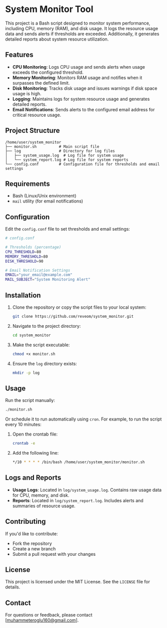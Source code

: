 # System Monitor Tool

This project is a Bash script designed to monitor system performance, including CPU, memory (RAM), and disk usage. It logs the resource usage data and sends alerts if thresholds are exceeded. Additionally, it generates detailed reports about system resource utilization.

## Features

- **CPU Monitoring**: Logs CPU usage and sends alerts when usage exceeds the configured threshold.
- **Memory Monitoring**: Monitors RAM usage and notifies when it surpasses the defined limit.
- **Disk Monitoring**: Tracks disk usage and issues warnings if disk space usage is high.
- **Logging**: Maintains logs for system resource usage and generates detailed reports.
- **Email Notifications**: Sends alerts to the configured email address for critical resource usage.

## Project Structure

```
/home/user/system_monitor
├── monitor.sh          # Main script file
├── log                 # Directory for log files
│   ├── system_usage.log  # Log file for system usage
│   └── system_report.log # Log file for system reports
└── config.conf         # Configuration file for thresholds and email settings
```

## Requirements

- Bash (Linux/Unix environment)
- `mail` utility (for email notifications)

## Configuration

Edit the `config.conf` file to set thresholds and email settings:

```bash
# config.conf

# Thresholds (percentage)
CPU_THRESHOLD=80
MEMORY_THRESHOLD=80
DISK_THRESHOLD=90

# Email Notification Settings
EMAIL="your_email@example.com"
MAIL_SUBJECT="System Monitoring Alert"
```

## Installation

1. Clone the repository or copy the script files to your local system:
   ```bash
   git clone https://github.com/reveom/system_monitor.git
   ```

2. Navigate to the project directory:
   ```bash
   cd system_monitor
   ```

3. Make the script executable:
   ```bash
   chmod +x monitor.sh
   ```

4. Ensure the `log` directory exists:
   ```bash
   mkdir -p log
   ```

## Usage

Run the script manually:
```bash
./monitor.sh
```

Or schedule it to run automatically using `cron`. For example, to run the script every 10 minutes:

1. Open the crontab file:
   ```bash
   crontab -e
   ```

2. Add the following line:
   ```bash
   */10 * * * * /bin/bash /home/user/system_monitor/monitor.sh
   ```

## Logs and Reports

- **Usage Logs**: Located in `log/system_usage.log`. Contains raw usage data for CPU, memory, and disk.
- **Reports**: Located in `log/system_report.log`. Includes alerts and summaries of resource usage.

## Contributing

If you'd like to contribute:
- Fork the repository
- Create a new branch
- Submit a pull request with your changes

## License

This project is licensed under the MIT License. See the `LICENSE` file for details.

## Contact

For questions or feedback, please contact [muhammeteroglu160@gmail.com].
